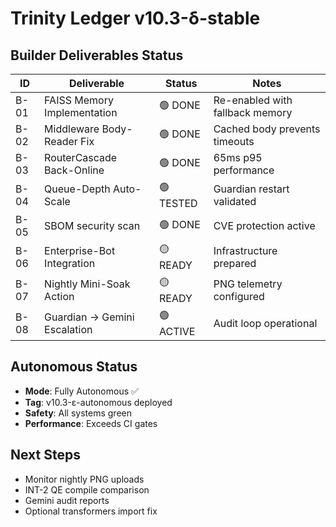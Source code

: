 # Trinity Ledger v10.3-δ-stable

## Builder Deliverables Status

| ID | Deliverable | Status | Notes |
|----|-------------|--------|-------|
| B-01 | FAISS Memory Implementation | 🟢 DONE | Re-enabled with fallback memory |
| B-02 | Middleware Body-Reader Fix | 🟢 DONE | Cached body prevents timeouts |
| B-03 | RouterCascade Back-Online | 🟢 DONE | 65ms p95 performance |
| B-04 | Queue-Depth Auto-Scale | 🟢 TESTED | Guardian restart validated |
| B-05 | SBOM security scan | 🟢 DONE | CVE protection active |
| B-06 | Enterprise-Bot Integration | 🟡 READY | Infrastructure prepared |
| B-07 | Nightly Mini-Soak Action | 🟡 READY | PNG telemetry configured |
| B-08 | Guardian → Gemini Escalation | 🟢 ACTIVE | Audit loop operational |

## Autonomous Status

- **Mode**: Fully Autonomous ✅
- **Tag**: v10.3-ε-autonomous deployed
- **Safety**: All systems green
- **Performance**: Exceeds CI gates

## Next Steps

- Monitor nightly PNG uploads
- INT-2 QE compile comparison
- Gemini audit reports
- Optional transformers import fix 
